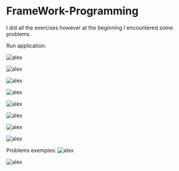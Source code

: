 # FrameWork-Programming

I did all the exercises however at the beginning I encountered some problems.

Run application:

![alex](screen/cap7.png)

![alex](screen/cap8.png)

![alex](screen/cap9.png)

![alex](screen/cap10.png)

![alex](screen/cap11.png)

![alex](screen/cap12.png)

![alex](screen/cap13.png)

![alex](screen/cap14.png)

Problems exemples:
![alex](screen/cap4.png)

![alex](screen/cap5.png)